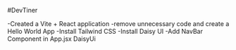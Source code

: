 #DevTiner

-Created a Vite + React application
-remove unnecessary code and create a Hello World App
-Install Tailwind CSS
-Install Daisy UI
-Add NavBar Component in App.jsx DaisyUi
